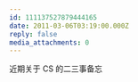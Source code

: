 ```yaml
---
id: 111137527879444165
date: 2011-03-06T03:19:00.000Z
reply: false
media_attachments: 0
---
```


近期关于 CS 的二三事备忘 ​​​​

